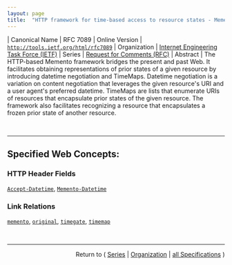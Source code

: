 ```yaml
---
layout: page
title:  "HTTP framework for time-based access to resource states - Memento"
---
```


| Canonical Name | RFC 7089
| Online Version | [`http://tools.ietf.org/html/rfc7089`](http://tools.ietf.org/html/rfc7089)
| Organization | [Internet Engineering Task Force (IETF)](..  "List of specification series by this organization")
| Series | [Request for Comments (RFC)](.  "List of specifications in this series")
| Abstract | The HTTP-based Memento framework bridges the present and past Web. It facilitates obtaining representations of prior states of a given resource by introducing datetime negotiation and TimeMaps. Datetime negotiation is a variation on content negotiation that leverages the given resource's URI and a user agent's preferred datetime. TimeMaps are lists that enumerate URIs of resources that encapsulate prior states of the given resource. The framework also facilitates recognizing a resource that encapsulates a frozen prior state of another resource.

<br/>
<hr/>

## Specified Web Concepts:

### HTTP Header Fields

[`Accept-Datetime`](/concepts/http-header/Accept-Datetime "The &#34;Accept-Datetime&#34; request header is transmitted by a user agent to indicate it wants to access a past state of an Original Resource. To that end, the &#34;Accept-Datetime&#34; header is conveyed in an HTTP request issued against a TimeGate for an Original Resource, and its value indicates the datetime of the desired past state of the Original Resource."), [`Memento-Datetime`](/concepts/http-header/Memento-Datetime "The &#34;Memento-Datetime&#34; response header is used by a server to indicate that a response reflects a prior state of an Original Resource. Its value expresses the datetime of that state.")

### Link Relations

[`memento`](/concepts/link-relation/memento "A link with a &#34;memento&#34; Relation Type is used to point from a TimeGate or a Memento for an Original Resource, as well as from the Original Resource itself, to a Memento for the Original Resource."), [`original`](/concepts/link-relation/original "A link with an &#34;original&#34; Relation Type is used to point from a TimeGate or a Memento to its associated Original Resource."), [`timegate`](/concepts/link-relation/timegate "A link with a &#34;timegate&#34; Relation Type is used to point from the Original Resource, as well as from a Memento associated with the Original Resource, to a TimeGate for the Original Resource."), [`timemap`](/concepts/link-relation/timemap "A link with a &#34;timemap&#34; Relation Type is used to point from a TimeGate or a Memento associated with an Original Resource, as well as from the Original Resource itself, to a TimeMap for the Original Resource.")



<br/>
<hr/>

<p style="text-align: right">Return to ( <a href="./">Series</a> | <a href="../">Organization</a> | <a href="../../">all Specifications</a> )</p>